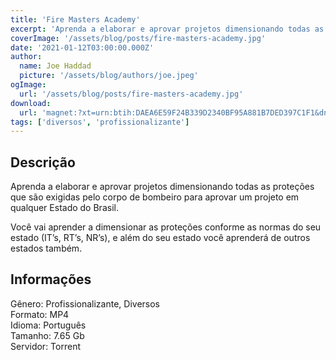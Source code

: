```yaml
---
title: 'Fire Masters Academy'
excerpt: 'Aprenda a elaborar e aprovar projetos dimensionando todas as proteções que são exigidas pelo corpo de bombeiro para aprovar um projeto em qualquer Estado do Brasil.   Você vai aprender a dimensionar as proteções conforme as normas do seu estado (IT’s, RT’s, NR’s), e além do seu estado'
coverImage: '/assets/blog/posts/fire-masters-academy.jpg'
date: '2021-01-12T03:00:00.000Z'
author:
  name: Joe Haddad
  picture: '/assets/blog/authors/joe.jpeg'
ogImage:
  url: '/assets/blog/posts/fire-masters-academy.jpg'
download:
  url: 'magnet:?xt=urn:btih:DAEA6E59F24B339D2340BF95A881B7DED397C1F1&dn=Fire%20Master%20Academy&tr=udp%3a%2f%2ftracker.openbittorrent.com%3a1337%2fannounce&tr=udp%3a%2f%2ftracker.opentrackr.org%3a1337%2fannounce'
tags: ['diversos', 'profissionalizante']
---
```

<h2>Descrição</h2>
<p></p><p>Aprenda a elaborar e aprovar projetos dimensionando todas as proteções que são exigidas pelo corpo de bombeiro para aprovar um projeto em qualquer Estado do Brasil. </p><p>Você vai aprender a dimensionar as proteções conforme as normas do seu estado (IT’s, RT’s, NR’s), e além do seu estado você aprenderá de outros estados também.</p><h2>Informações</h2><p>Gênero: Profissionalizante, Diversos<br/>Formato: MP4<br/>Idioma: Português<br/>Tamanho: 7.65 Gb<br/>Servidor: Torrent</p>